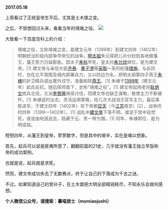 
          
**2017.05.18**

上周看过了正统皇帝生平后，尤其是土木堡之变。

之后，不禁想回过头来，看看当年的靖难之役。
![](https://pic1.zhimg.com/v2-9146581196d11caf93c0755e7a949602.png)


大致看一下百度百科上的介绍：
>靖难之役，又称靖难之变，是建文元年（1399年）到建文四年（1402年）明朝统治阶级内部争夺帝位的战争。[明太祖](http://baike.baidu.com/item/%E6%98%8E%E5%A4%AA%E7%A5%96)朱元璋把儿孙分封到各地做藩王，藩王势力日益膨胀。因太子[朱标](http://baike.baidu.com/item/%E6%9C%B1%E6%A0%87)早死，皇太孙[朱允炆](http://baike.baidu.com/item/%E6%9C%B1%E5%85%81%E7%82%86)继位，是为建文帝。[1]  建文帝与亲信大臣[齐泰](http://baike.baidu.com/item/%E9%BD%90%E6%B3%B0)、[黄子澄](http://baike.baidu.com/item/%E9%BB%84%E5%AD%90%E6%BE%84)等[采取](http://baike.baidu.com/item/%E9%87%87%E5%8F%96)一系列削藩[措施](http://baike.baidu.com/item/%E6%8E%AA%E6%96%BD/33296)。与此同时，也在北平周围及城内部署兵力，又以防边为名，把明太祖第四子燕王[朱棣](http://baike.baidu.com/item/%E6%9C%B1%E6%A3%A3)的护卫精兵调出塞外戍守，准备削除[燕王](http://baike.baidu.com/item/%E7%87%95%E7%8E%8B)。[1] 朱棣于[1399年](http://baike.baidu.com/item/1399%E5%B9%B4)（建文元年）起兵反抗，随后挥师南下，史称“靖难之役”。[1]  建文帝起用老将[耿炳文](http://baike.baidu.com/item/%E8%80%BF%E7%82%B3%E6%96%87)统兵北伐，又派[李景隆](http://baike.baidu.com/item/%E6%9D%8E%E6%99%AF%E9%9A%86)继续讨伐，而建文帝也缺乏谋略，致使主力不断被歼。[1]  朱棣适时出击，灵活运用策略，经几次大战消灭官军主力，最后乘胜进军，于建文四年（1402年）攻下帝都[应天](http://baike.baidu.com/item/%E5%BA%94%E5%A4%A9)（今[江苏](http://baike.baidu.com/item/%E6%B1%9F%E8%8B%8F)南京）[2]  。战争历时四年（1399—1402年）。[1]  战乱中[建文帝](http://baike.baidu.com/item/%E5%BB%BA%E6%96%87%E5%B8%9D)下落不明，或说于宫中自焚死，或说由地道逃去，隐藏于云、贵一带为僧。[1]  同年，朱棣即位，是为明成祖。


短短四年，从藩王到皇帝，寥寥数字，但是其中的艰辛，实在是难以想象。

首先，起兵可以说是匪夷所思了，翻翻前面的21史，几乎就没有藩王独立早饭称帝的成功案例。

也就是说，起兵就是求死。

然而，建文帝成功失去了无数赛点，终于让自己的下落成为千古之谜。

不过，如果知道自己的曾孙子，在土木堡把大明全部精锐耗尽，不知永乐会做何感想。


**个人微信公众号，请搜索：摹喵居士（momiaojushi）**

        